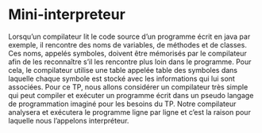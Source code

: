 # Mini-interpreteur
Lorsqu’un compilateur lit le code source d’un programme écrit en java par exemple, il rencontre des noms de variables, de méthodes et de classes. Ces noms, appelés symboles, doivent être mémorisés par le compilateur afin de les reconnaître s’il les rencontre plus loin dans le programme. Pour cela, le compilateur utilise une table appelée table des symboles dans laquelle chaque symbole est stocké avec les informations qui lui sont associées. Pour ce TP, nous allons considérer un compilateur très simple qui peut compiler et exécuter un programme écrit dans un pseudo langage de programmation imaginé pour les besoins du TP. Notre compilateur analysera et exécutera le programme ligne par ligne et c’est la raison pour laquelle nous l’appelons interpréteur.
